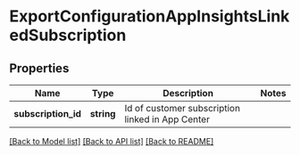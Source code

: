 # ExportConfigurationAppInsightsLinkedSubscription

## Properties
Name | Type | Description | Notes
------------ | ------------- | ------------- | -------------
**subscription_id** | **string** | Id of customer subscription linked in App Center | 

[[Back to Model list]](../README.md#documentation-for-models) [[Back to API list]](../README.md#documentation-for-api-endpoints) [[Back to README]](../README.md)

